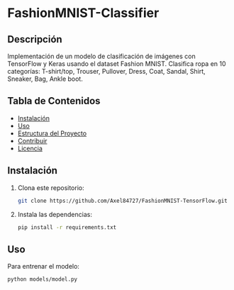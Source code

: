# FashionMNIST-Classifier

## Descripción
Implementación de un modelo de clasificación de imágenes con TensorFlow y Keras usando el dataset Fashion MNIST. Clasifica ropa en 10 categorías: T-shirt/top, Trouser, Pullover, Dress, Coat, Sandal, Shirt, Sneaker, Bag, Ankle boot.

## Tabla de Contenidos
- [Instalación](#instalación)
- [Uso](#uso)
- [Estructura del Proyecto](#estructura-del-proyecto)
- [Contribuir](#contribuir)
- [Licencia](#licencia)

## Instalación
1. Clona este repositorio:
    ```bash
    git clone https://github.com/Axel84727/FashionMNIST-TensorFlow.git
    ```
2. Instala las dependencias:
    ```bash
    pip install -r requirements.txt
    ```

## Uso
Para entrenar el modelo:
```bash
python models/model.py
